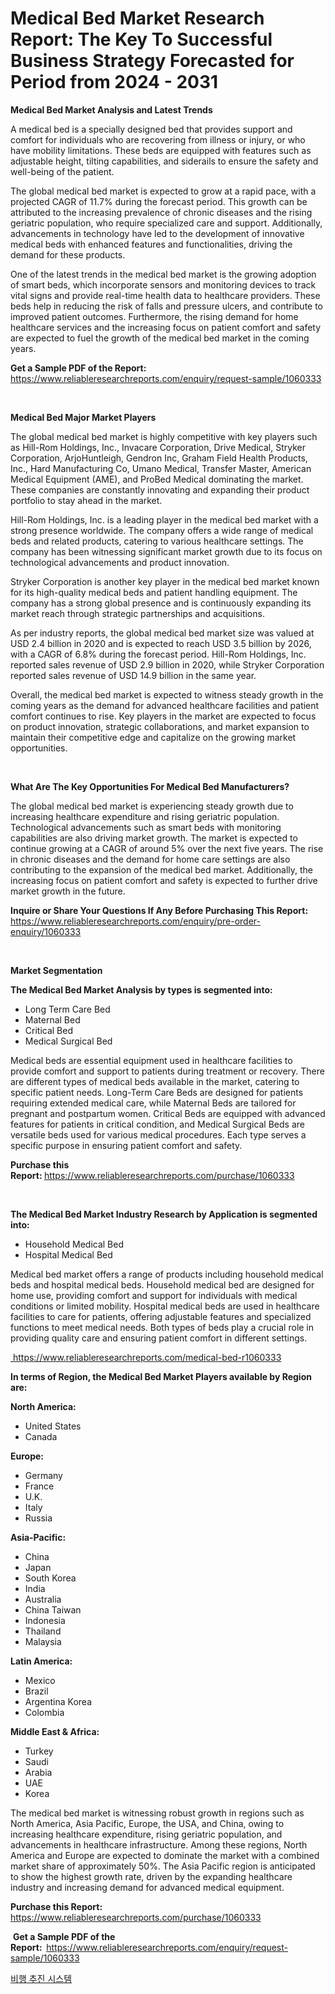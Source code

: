 <p><h1>Medical Bed Market Research Report: The Key To Successful Business Strategy Forecasted for Period from 2024 - 2031</h1></p><p><strong>Medical Bed Market Analysis and Latest Trends</strong></p>
<p><p>A medical bed is a specially designed bed that provides support and comfort for individuals who are recovering from illness or injury, or who have mobility limitations. These beds are equipped with features such as adjustable height, tilting capabilities, and siderails to ensure the safety and well-being of the patient.</p><p>The global medical bed market is expected to grow at a rapid pace, with a projected CAGR of 11.7% during the forecast period. This growth can be attributed to the increasing prevalence of chronic diseases and the rising geriatric population, who require specialized care and support. Additionally, advancements in technology have led to the development of innovative medical beds with enhanced features and functionalities, driving the demand for these products.</p><p>One of the latest trends in the medical bed market is the growing adoption of smart beds, which incorporate sensors and monitoring devices to track vital signs and provide real-time health data to healthcare providers. These beds help in reducing the risk of falls and pressure ulcers, and contribute to improved patient outcomes. Furthermore, the rising demand for home healthcare services and the increasing focus on patient comfort and safety are expected to fuel the growth of the medical bed market in the coming years.</p></p>
<p><strong>Get a Sample PDF of the Report:&nbsp;</strong> <a href="https://www.reliableresearchreports.com/enquiry/request-sample/1060333">https://www.reliableresearchreports.com/enquiry/request-sample/1060333</a></p>
<p>&nbsp;</p>
<p><strong>Medical Bed Major Market Players</strong></p>
<p><p>The global medical bed market is highly competitive with key players such as Hill-Rom Holdings, Inc., Invacare Corporation, Drive Medical, Stryker Corporation, ArjoHuntleigh, Gendron Inc, Graham Field Health Products, Inc., Hard Manufacturing Co, Umano Medical, Transfer Master, American Medical Equipment (AME), and ProBed Medical dominating the market. These companies are constantly innovating and expanding their product portfolio to stay ahead in the market.</p><p>Hill-Rom Holdings, Inc. is a leading player in the medical bed market with a strong presence worldwide. The company offers a wide range of medical beds and related products, catering to various healthcare settings. The company has been witnessing significant market growth due to its focus on technological advancements and product innovation.</p><p>Stryker Corporation is another key player in the medical bed market known for its high-quality medical beds and patient handling equipment. The company has a strong global presence and is continuously expanding its market reach through strategic partnerships and acquisitions.</p><p>As per industry reports, the global medical bed market size was valued at USD 2.4 billion in 2020 and is expected to reach USD 3.5 billion by 2026, with a CAGR of 6.8% during the forecast period. Hill-Rom Holdings, Inc. reported sales revenue of USD 2.9 billion in 2020, while Stryker Corporation reported sales revenue of USD 14.9 billion in the same year.</p><p>Overall, the medical bed market is expected to witness steady growth in the coming years as the demand for advanced healthcare facilities and patient comfort continues to rise. Key players in the market are expected to focus on product innovation, strategic collaborations, and market expansion to maintain their competitive edge and capitalize on the growing market opportunities.</p></p>
<p>&nbsp;</p>
<p><strong>What Are The Key Opportunities For Medical Bed Manufacturers?</strong></p>
<p><p>The global medical bed market is experiencing steady growth due to increasing healthcare expenditure and rising geriatric population. Technological advancements such as smart beds with monitoring capabilities are also driving market growth. The market is expected to continue growing at a CAGR of around 5% over the next five years. The rise in chronic diseases and the demand for home care settings are also contributing to the expansion of the medical bed market. Additionally, the increasing focus on patient comfort and safety is expected to further drive market growth in the future.</p></p>
<p><strong>Inquire or Share Your Questions If Any Before Purchasing This Report:</strong> <a href="https://www.reliableresearchreports.com/enquiry/pre-order-enquiry/1060333">https://www.reliableresearchreports.com/enquiry/pre-order-enquiry/1060333</a></p>
<p>&nbsp;</p>
<p><strong>Market Segmentation</strong></p>
<p><strong>The Medical Bed Market Analysis by types is segmented into:</strong></p>
<p><ul><li>Long Term Care Bed</li><li>Maternal Bed</li><li>Critical Bed</li><li>Medical Surgical Bed</li></ul></p>
<p><p>Medical beds are essential equipment used in healthcare facilities to provide comfort and support to patients during treatment or recovery. There are different types of medical beds available in the market, catering to specific patient needs. Long-Term Care Beds are designed for patients requiring extended medical care, while Maternal Beds are tailored for pregnant and postpartum women. Critical Beds are equipped with advanced features for patients in critical condition, and Medical Surgical Beds are versatile beds used for various medical procedures. Each type serves a specific purpose in ensuring patient comfort and safety.</p></p>
<p><strong>Purchase this Report:&nbsp;</strong><a href="https://www.reliableresearchreports.com/purchase/1060333">https://www.reliableresearchreports.com/purchase/1060333</a></p>
<p>&nbsp;</p>
<p><strong>The Medical Bed Market Industry Research by Application is segmented into:</strong></p>
<p><ul><li>Household Medical Bed</li><li>Hospital Medical Bed</li></ul></p>
<p><p>Medical bed market offers a range of products including household medical beds and hospital medical beds. Household medical bed are designed for home use, providing comfort and support for individuals with medical conditions or limited mobility. Hospital medical beds are used in healthcare facilities to care for patients, offering adjustable features and specialized functions to meet medical needs. Both types of beds play a crucial role in providing quality care and ensuring patient comfort in different settings.</p></p>
<p><a href="https://www.reliableresearchreports.com/medical-bed-r1060333">&nbsp;https://www.reliableresearchreports.com/medical-bed-r1060333</a></p>
<p><strong>In terms of Region, the Medical Bed Market Players available by Region are:</strong></p>
<p>
    <p> <strong> North America: </strong>
        <ul>
            <li>United States</li>
            <li>Canada</li>
        </ul>
        </p> 
    <p> <strong> Europe: </strong>
        <ul>
            <li>Germany</li>
            <li>France</li>
            <li>U.K.</li>
            <li>Italy</li>
            <li>Russia</li>
        </ul>
        </p> 
    <p> <strong> Asia-Pacific: </strong>
        <ul>
            <li>China</li>
            <li>Japan</li>
            <li>South Korea</li>
            <li>India</li>
            <li>Australia</li>
            <li>China Taiwan</li>
            <li>Indonesia</li>
            <li>Thailand</li>
            <li>Malaysia</li>
        </ul>
        </p> 
    <p> <strong> Latin America: </strong>
        <ul>
            <li>Mexico</li>
            <li>Brazil</li>
            <li>Argentina Korea</li>
            <li>Colombia</li>
        </ul>
        </p> 
    <p> <strong> Middle East & Africa: </strong>
        <ul>
            <li>Turkey</li>
            <li>Saudi</li>
            <li>Arabia</li>
            <li>UAE</li>
            <li>Korea</li>
        </ul>
    </p>
    </p>
<p><p>The medical bed market is witnessing robust growth in regions such as North America, Asia Pacific, Europe, the USA, and China, owing to increasing healthcare expenditure, rising geriatric population, and advancements in healthcare infrastructure. Among these regions, North America and Europe are expected to dominate the market with a combined market share of approximately 50%. The Asia Pacific region is anticipated to show the highest growth rate, driven by the expanding healthcare industry and increasing demand for advanced medical equipment.</p></p>
<p><strong>Purchase this Report: </strong><a href="https://www.reliableresearchreports.com/purchase/1060333">https://www.reliableresearchreports.com/purchase/1060333</a></p>
<p>&nbsp;<strong>Get a Sample PDF of the Report:&nbsp;&nbsp;</strong><a href="https://www.reliableresearchreports.com/enquiry/request-sample/1060333">https://www.reliableresearchreports.com/enquiry/request-sample/1060333</a></p>
<p><strong></strong></p>
<p><p><a href="https://github.com/nuekbpymrrz5/Market-Research-Report-List-2/blob/main/143733184455.md">비행 추진 시스템</a></p></p>